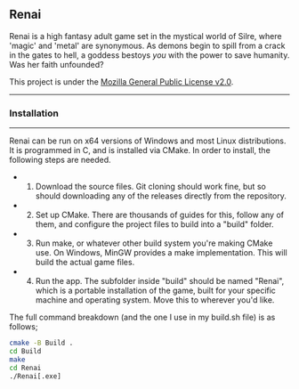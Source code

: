 ## Renai

Renai is a high fantasy adult game set in the mystical world of Silre, where 'magic' and 'metal' are synonymous. As demons begin to spill from a crack in the gates to hell, a goddess bestoys _you_ with the power to save humanity. Was her faith unfounded?

This project is under the [Mozilla General Public License v2.0](LICENSE.md).

---

### Installation

---

Renai can be run on x64 versions of Windows and most Linux distributions. It is programmed in C, and is installed via CMake. In order to install, the following steps are needed.

- 1. Download the source files. Git cloning should work fine, but so should downloading any of the releases directly from the repository.

- 2. Set up CMake. There are thousands of guides for this, follow any of them, and configure the project files to build into a "build" folder.

- 3. Run make, or whatever other build system you're making CMake use. On Windows, MinGW provides a make implementation. This will build the actual game files.

- 4. Run the app. The subfolder inside "build" should be named "Renai", which is a portable installation of the game, built for your specific machine and operating system. Move this to wherever you'd like.

The full command breakdown (and the one I use in my build.sh file) is as follows;

```bash
cmake -B Build .
cd Build
make
cd Renai
./Renai[.exe]
```